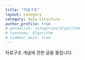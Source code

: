 ```yaml
---
title: "자료구조"
layout: category
category: data-structure
author_profile: true
# permalink: categories/algorithm
# taxonomy: Algorithm
# sidebar_main: true
---
```


자료구조 개념에 관한 글을 올립니다.
